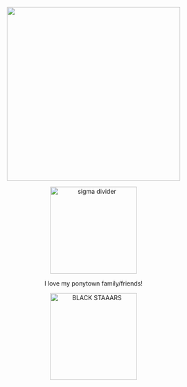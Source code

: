 <p align="center">
    <img width="400" src="https://i.imgur.com/gQ9fHtS.png"ac i forgot">
</p>
<p align="center">
    <img width="200" src="https://64.media.tumblr.com/225fbdb4e0a4c95f2ba59153dfa0adc8/470bd2c80617f88b-00/s400x600/d23acd58b3df2e8520b14d808b4935e718748710.gifv" alt="sigma divider">
</p>
<p align="center">
    I love my ponytown family/friends! 
</p>
<p align="center">
    <img width="200" src="https://64.media.tumblr.com/225fbdb4e0a4c95f2ba59153dfa0adc8/470bd2c80617f88b-00/s400x600/d23acd58b3df2e8520b14d808b4935e718748710.gifv" alt="BLACK STAAARS">
</p>
